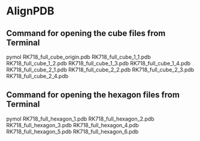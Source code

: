 # AlignPDB

## Command for opening the cube files from Terminal
pymol RK718_full_cube_origin.pdb RK718_full_cube_1_1.pdb RK718_full_cube_1_2.pdb  RK718_full_cube_1_3.pdb RK718_full_cube_1_4.pdb RK718_full_cube_2_1.pdb RK718_full_cube_2_2.pdb RK718_full_cube_2_3.pdb RK718_full_cube_2_4.pdb

## Command for opening the hexagon files from Terminal
pymol RK718_full_hexagon_1.pdb RK718_full_hexagon_2.pdb RK718_full_hexagon_3.pdb RK718_full_hexagon_4.pdb RK718_full_hexagon_5.pdb RK718_full_hexagon_6.pdb
